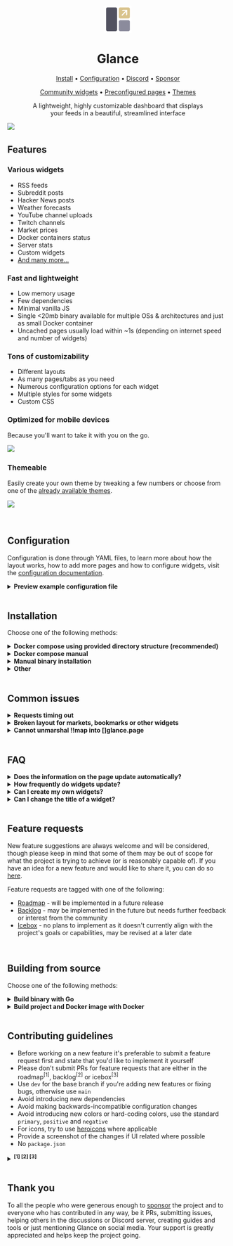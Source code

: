 <p align="center"><img src="docs/logo.png"></p>
<h1 align="center">Glance</h1>
<p align="center">
  <a href="#installation">Install</a> •
  <a href="docs/configuration.md#configuring-glance">Configuration</a> •
  <a href="https://discord.com/invite/7KQ7Xa9kJd">Discord</a> •
  <a href="https://github.com/sponsors/glanceapp">Sponsor</a>
</p>
<p align="center">
  <a href="https://github.com/glanceapp/community-widgets">Community widgets</a> •
  <a href="docs/preconfigured-pages.md">Preconfigured pages</a> •
  <a href="docs/themes.md">Themes</a>
</p>

<p align="center">A lightweight, highly customizable dashboard that displays<br> your feeds in a beautiful, streamlined interface</p>

![](docs/images/readme-main-image.png)

## Features
### Various widgets
* RSS feeds
* Subreddit posts
* Hacker News posts
* Weather forecasts
* YouTube channel uploads
* Twitch channels
* Market prices
* Docker containers status
* Server stats
* Custom widgets
* [And many more...](docs/configuration.md#configuring-glance)

### Fast and lightweight
* Low memory usage
* Few dependencies
* Minimal vanilla JS
* Single <20mb binary available for multiple OSs & architectures and just as small Docker container
* Uncached pages usually load within ~1s (depending on internet speed and number of widgets)

### Tons of customizability
* Different layouts
* As many pages/tabs as you need
* Numerous configuration options for each widget
* Multiple styles for some widgets
* Custom CSS

### Optimized for mobile devices
Because you'll want to take it with you on the go.

![](docs/images/mobile-preview.png)

### Themeable
Easily create your own theme by tweaking a few numbers or choose from one of the [already available themes](docs/themes.md).

![](docs/images/themes-example.png)

<br>

## Configuration
Configuration is done through YAML files, to learn more about how the layout works, how to add more pages and how to configure widgets, visit the [configuration documentation](docs/configuration.md#configuring-glance).
<details>
<summary><strong>Preview example configuration file</strong></summary>
<br>

```yaml
pages:
  - name: Home
    columns:
      - size: small
        widgets:
          - type: calendar
            first-day-of-week: monday

          - type: rss
            limit: 10
            collapse-after: 3
            cache: 12h
            feeds:
              - url: https://selfh.st/rss/
                title: selfh.st
                limit: 4
              - url: https://ciechanow.ski/atom.xml
              - url: https://www.joshwcomeau.com/rss.xml
                title: Josh Comeau
              - url: https://samwho.dev/rss.xml
              - url: https://ishadeed.com/feed.xml
                title: Ahmad Shadeed

          - type: twitch-channels
            channels:
              - theprimeagen
              - j_blow
              - piratesoftware
              - cohhcarnage
              - christitustech
              - EJ_SA

      - size: full
        widgets:
          - type: group
            widgets:
              - type: hacker-news
              - type: lobsters

          - type: videos
            channels:
              - UCXuqSBlHAE6Xw-yeJA0Tunw # Linus Tech Tips
              - UCR-DXc1voovS8nhAvccRZhg # Jeff Geerling
              - UCsBjURrPoezykLs9EqgamOA # Fireship
              - UCBJycsmduvYEL83R_U4JriQ # Marques Brownlee
              - UCHnyfMqiRRG1u-2MsSQLbXA # Veritasium

          - type: group
            widgets:
              - type: reddit
                subreddit: technology
                show-thumbnails: true
              - type: reddit
                subreddit: selfhosted
                show-thumbnails: true

      - size: small
        widgets:
          - type: weather
            location: London, United Kingdom
            units: metric
            hour-format: 12h

          - type: markets
            markets:
              - symbol: SPY
                name: S&P 500
              - symbol: BTC-USD
                name: Bitcoin
              - symbol: NVDA
                name: NVIDIA
              - symbol: AAPL
                name: Apple
              - symbol: MSFT
                name: Microsoft

          - type: releases
            cache: 1d
            repositories:
              - glanceapp/glance
              - go-gitea/gitea
              - immich-app/immich
              - syncthing/syncthing
```
</details>

<br>

## Installation

Choose one of the following methods:

<details>
<summary><strong>Docker compose using provided directory structure (recommended)</strong></summary>
<br>

Create a new directory called `glance` as well as the template files within it by running:

```bash
mkdir glance && cd glance && curl -sL https://github.com/glanceapp/docker-compose-template/archive/refs/heads/main.tar.gz | tar -xzf - --strip-components 2
```

*[click here to view the files that will be created](https://github.com/glanceapp/docker-compose-template/tree/main/root)*

Then, edit the following files as desired:
* `docker-compose.yml` to configure the port, volumes and other containery things
* `config/home.yml` to configure the widgets or layout of the home page
* `config/glance.yml` if you want to change the theme or add more pages

<details>
<summary>Other files you may want to edit</summary>

* `.env` to configure environment variables that will be available inside configuration files
* `assets/user.css` to add custom CSS
</details>

When ready, run:

```bash
docker compose up -d
```

If you encounter any issues, you can check the logs by running:

```bash
docker compose logs
```

<hr>
</details>

<details>
<summary><strong>Docker compose manual</strong></summary>
<br>

Create a `docker-compose.yml` file with the following contents:

```yaml
services:
  glance:
    container_name: glance
    image: glanceapp/glance
    restart: unless-stopped
    volumes:
      - ./config:/app/config
    ports:
      - 8080:8080
```

Then, create a new directory called `config` and download the example starting [`glance.yml`](https://github.com/glanceapp/glance/blob/main/docs/glance.yml) file into it by running:

```bash
mkdir config && wget -O config/glance.yml https://raw.githubusercontent.com/glanceapp/glance/refs/heads/main/docs/glance.yml
```

Feel free to edit the `glance.yml` file to your liking, and when ready run:

```bash
docker compose up -d
```

If you encounter any issues, you can check the logs by running:

```bash
docker logs glance
```

<hr>
</details>

<details>
<summary><strong>Manual binary installation</strong></summary>
<br>

Precompiled binaries are available for Linux, Windows and macOS (x86, x86_64, ARM and ARM64 architectures).

### Linux

Visit the [latest release page](https://github.com/glanceapp/glance/releases/latest) for available binaries. You can place the binary in `/opt/glance/` and have it start with your server via a [systemd service](https://linuxhandbook.com/create-systemd-services/). By default, when running the binary, it will look for a `glance.yml` file in the directory it's placed in. To specify a different path for the config file, use the `--config` option:

```bash
/opt/glance/glance --config /etc/glance.yml
```

To grab a starting template for the config file, run:

```bash
wget https://raw.githubusercontent.com/glanceapp/glance/refs/heads/main/docs/glance.yml
```

### Windows

Download and extract the executable from the [latest release](https://github.com/glanceapp/glance/releases/latest) (most likely the file called `glance-windows-amd64.zip` if you're on a 64-bit system) and place it in a folder of your choice. Then, create a new text file called `glance.yml` in the same folder and paste the content from [here](https://raw.githubusercontent.com/glanceapp/glance/refs/heads/main/docs/glance.yml) in it. You should then be able to run the executable and access the dashboard by visiting `http://localhost:8080` in your browser.



<hr>
</details>

<details>
<summary><strong>Other</strong></summary>
<br>

Glance can also be installed through the following 3rd party channels:
* [Proxmox VE Helper Script](https://community-scripts.github.io/ProxmoxVE/scripts?id=glance)
* [NixOS package](https://search.nixos.org/packages?channel=unstable&show=glance)
* [Coolify.io](https://coolify.io/docs/services/glance/)

<hr>
</details>

<br>

## Common issues
<details>
<summary><strong>Requests timing out</strong></summary>

The most common cause of this is when using Pi-Hole, AdGuard Home or other ad-blocking DNS services, which by default have a fairly low rate limit. Depending on the number of widgets you have in a single page, this limit can very easily be exceeded. To fix this, increase the rate limit in the settings of your DNS service.

If using Podman, in some rare cases the timeout can be caused by an unknown issue, in which case it may be resolved by adding the following to the bottom of your `docker-compose.yml` file:
```yaml
networks:
  podman:
    external: true
```
</details>

<details>
<summary><strong>Broken layout for markets, bookmarks or other widgets</strong></summary>

This is almost always caused by the browser extension Dark Reader. To fix this, disable dark mode for the domain where Glance is hosted.
</details>

<details>
<summary><strong>Cannot unmarshal !!map into []glance.page</strong></summary>

The most common cause of this is having a `pages` key in your `glance.yml` and then also having a `pages` key inside one of your included pages. To fix this, remove the `pages` key from the top of your included pages.

</details>

<br>

## FAQ
<details>
<summary><strong>Does the information on the page update automatically?</strong></summary>
No, a page refresh is required to update the information. Some things do dynamically update where it makes sense, like the clock widget and the relative time showing how long ago something happened.
</details>

<details>
<summary><strong>How frequently do widgets update?</strong></summary>
No requests are made periodically in the background, information is only fetched upon loading the page and then cached. The default cache lifetime is different for each widget and can be configured.
</details>

<details>
<summary><strong>Can I create my own widgets?</strong></summary>

Yes, there are multiple ways to create custom widgets:
* `iframe` widget - allows you to embed things from other websites
* `html` widget - allows you to insert your own static HTML
* `extension` widget - fetch HTML from a URL
* `custom-api` widget - fetch JSON from a URL and render it using custom HTML
</details>

<details>
<summary><strong>Can I change the title of a widget?</strong></summary>

Yes, the title of all widgets can be changed by specifying the `title` property in the widget's configuration:

```yaml
- type: rss
  title: My custom title

- type: markets
  title: My custom title

- type: videos
  title: My custom title

# and so on for all widgets...
```
</details>

<br>

## Feature requests

New feature suggestions are always welcome and will be considered, though please keep in mind that some of them may be out of scope for what the project is trying to achieve (or is reasonably capable of). If you have an idea for a new feature and would like to share it, you can do so [here](https://github.com/glanceapp/glance/issues/new?template=feature_request.yml).

Feature requests are tagged with one of the following:

* [Roadmap](https://github.com/glanceapp/glance/labels/roadmap) - will be implemented in a future release
* [Backlog](https://github.com/glanceapp/glance/labels/backlog) - may be implemented in the future but needs further feedback or interest from the community
* [Icebox](https://github.com/glanceapp/glance/labels/icebox) - no plans to implement as it doesn't currently align with the project's goals or capabilities, may be revised at a later date

<br>

## Building from source

Choose one of the following methods:

<details>
<summary><strong>Build binary with Go</strong></summary>
<br>

Requirements: [Go](https://go.dev/dl/) >= v1.23

To build the project for your current OS and architecture, run:

```bash
go build -o build/glance .
```

To build for a specific OS and architecture, run:

```bash
GOOS=linux GOARCH=amd64 go build -o build/glance .
```

[*click here for a full list of GOOS and GOARCH combinations*](https://go.dev/doc/install/source#:~:text=$GOOS%20and%20$GOARCH)

Alternatively, if you just want to run the app without creating a binary, like when you're testing out changes, you can run:

```bash
go run .
```
<hr>
</details>

<details>
<summary><strong>Build project and Docker image with Docker</strong></summary>
<br>

Requirements: [Docker](https://docs.docker.com/engine/install/)

To build the project and image using just Docker, run:

*(replace `owner` with your name or organization)*

```bash
docker build -t owner/glance:latest .
```

If you wish to push the image to a registry (by default Docker Hub), run:

```bash
docker push owner/glance:latest
```

<hr>
</details>

<br>

## Contributing guidelines

* Before working on a new feature it's preferable to submit a feature request first and state that you'd like to implement it yourself
* Please don't submit PRs for feature requests that are either in the roadmap<sup>[1]</sup>, backlog<sup>[2]</sup> or icebox<sup>[3]</sup>
* Use `dev` for the base branch if you're adding new features or fixing bugs, otherwise use `main`
* Avoid introducing new dependencies
* Avoid making backwards-incompatible configuration changes
* Avoid introducing new colors or hard-coding colors, use the standard `primary`, `positive` and `negative`
* For icons, try to use [heroicons](https://heroicons.com/) where applicable
* Provide a screenshot of the changes if UI related where possible
* No `package.json`

<details>
<summary><strong><sup>[1] [2] [3]</sup></strong></summary>

[1] The feature likely already has work put into it that may conflict with your implementation

[2] The demand, implementation or functionality for this feature is not yet clear

[3] No plans to add this feature for the time being

</details>

<br>

## Thank you

To all the people who were generous enough to [sponsor](https://github.com/sponsors/glanceapp) the project and to everyone who has contributed in any way, be it PRs, submitting issues, helping others in the discussions or Discord server, creating guides and tools or just mentioning Glance on social media. Your support is greatly appreciated and helps keep the project going.

